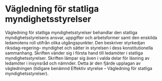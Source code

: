 # Vägledning för statliga myndighetsstyrelser

Vägledning för statliga myndighetsstyrelser behandlar den statliga myndighetsstyrelsens ansvar, uppgifter och arbetsformer samt den enskilda ledamotens roll utifrån olika utgångspunkter. Den beskriver styrkedjan riksdag–regering– myndighet och sätter in styrelsen i dess konstitutionella sammanhang. Skriften vänder sig i första hand till ledamöter i statliga myndighetsstyrelser. Skriften lämpar sig även i valda delar för läsning av ledamöter i insynsråd och nämnder. Detta är den fjärde upplagan av vägledningen (tidigare benämnd Effektiv styrelse – Vägledning för statliga myndighetsstyrelser).
